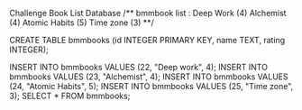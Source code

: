 Challenge Book List Database
/** bmmbook list :
Deep Work (4)
Alchemist (4)
Atomic Habits (5)
Time zone (3)
**/

CREATE TABLE bmmbooks (id INTEGER PRIMARY KEY, name TEXT, rating INTEGER);

INSERT INTO bmmbooks VALUES (22, "Deep work", 4);
INSERT INTO bmmbooks VALUES (23, "Alchemist", 4);
INSERT INTO bmmbooks VALUES (24, "Atomic Habits", 5);
INSERT INTO bmmbooks VALUES (25, "Time zone", 3);
SELECT * FROM bmmbooks;
